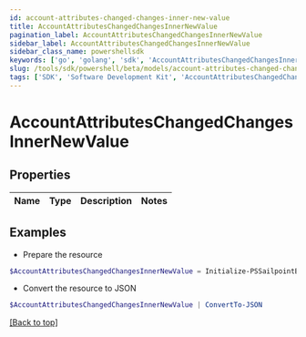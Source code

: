 ```yaml
---
id: account-attributes-changed-changes-inner-new-value
title: AccountAttributesChangedChangesInnerNewValue
pagination_label: AccountAttributesChangedChangesInnerNewValue
sidebar_label: AccountAttributesChangedChangesInnerNewValue
sidebar_class_name: powershellsdk
keywords: ['go', 'golang', 'sdk', 'AccountAttributesChangedChangesInnerNewValue'] 
slug: /tools/sdk/powershell/beta/models/account-attributes-changed-changes-inner-new-value
tags: ['SDK', 'Software Development Kit', 'AccountAttributesChangedChangesInnerNewValue']
---
```



# AccountAttributesChangedChangesInnerNewValue

## Properties

Name | Type | Description | Notes
------------ | ------------- | ------------- | -------------

## Examples

- Prepare the resource
```powershell
$AccountAttributesChangedChangesInnerNewValue = Initialize-PSSailpointBetaAccountAttributesChangedChangesInnerNewValue 
```

- Convert the resource to JSON
```powershell
$AccountAttributesChangedChangesInnerNewValue | ConvertTo-JSON
```


[[Back to top]](#) 

